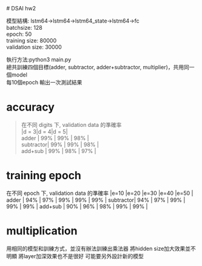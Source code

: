 <quill-editor class="ql-editor"> 
# DSAI hw2

模型結構: lstm64->lstm64->lstm64_state->lstm64->fc  
batchsize: 128  
epoch: 50  
training size: 80000  
validation size: 30000  

執行方法:python3 main.py  
總共訓練四個目標(adder, subtractor, adder+subtractor, multiplier)，共用同一個model  
每10個epoch 輸出一次測試結果  

# accuracy
>在不同 digits 下, validation data 的準確率  
          |d = 3|d = 4|d = 5|  
adder     | 99% | 99% | 98% |  
subtractor| 99% | 99% | 98% |  
add+sub   | 99% | 98% | 97% |  

# training epoch  
在不同 epoch 下, validation data 的準確率
          |e=10 |e=20 |e=30 |e=40 |e=50 |
adder     | 94% | 97% | 99% | 99% | 99% |
subtractor| 94% | 97% | 99% | 99% | 99% |
add+sub   | 90% | 96% | 98% | 99% | 99% |

# multiplication
用相同的模型和訓練方式，並沒有辦法訓練出乘法器
將hidden size加大效果並不明顯
將layer加深效果也不是很好
可能要另外設計新的模型


